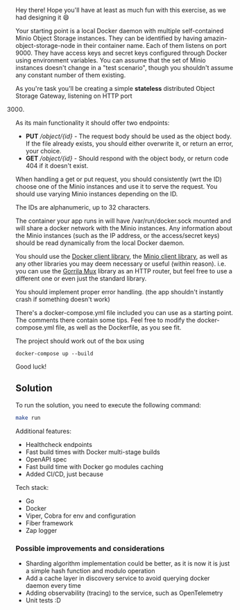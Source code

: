 Hey there! Hope you'll have at least as much fun with this exercise, as we had designing it 😄

Your starting point is a local Docker daemon with multiple self-contained Minio Object Storage instances.
They can be identified by having amazin-object-storage-node in their container name.
Each of them listens on port 9000.
They have access keys and secret keys configured through Docker using environment variables.
You can assume that the set of Minio instances doesn't change in a "test scenario", though you shouldn't assume any
constant number of them existing.

As you're task you'll be creating a simple **stateless** distributed Object Storage Gateway, listening on HTTP port

3000.

As its main functionality it should offer two endpoints:

- **PUT** */object/{id}* - The request body should be used as the object body. If the file already exists, you should
  either overwrite it, or return an error, your choice.
- **GET** */object/{id}* - Should respond with the object body, or return code 404 if it doesn't exist.

When handling a get or put request, you should consistently (wrt the ID) choose one of the Minio instances and use it to
serve the request.
You should use varying Minio instances depending on the ID.

The IDs are alphanumeric, up to 32 characters.

The container your app runs in will have /var/run/docker.sock mounted and will share a docker network with the Minio
instances.
Any information about the Minio instances (such as the IP address, or the access/secret keys) should be read dynamically
from the local Docker daemon.

You should use the [Docker client library](https://github.com/moby/moby/tree/master/client),
the [Minio client library](https://github.com/minio/minio-go),
as well as any other libraries you may deem necessary or useful (within reason).
i.e. you can use the [Gorrila Mux](https://github.com/gorilla/mux) library as an HTTP router,
but feel free to use a different one or even just the standard library.

You should implement proper error handling. (the app shouldn't instantly crash if something doesn't work)

There's a docker-compose.yml file included you can use as a starting point. The comments there contain some tips.
Feel free to modify the docker-compose.yml file, as well as the Dockerfile, as you see fit.

The project should work out of the box using

```
docker-compose up --build
```

Good luck!

## Solution

To run the solution, you need to execute the following command:

```bash
make run
```

Additional features:

- Healthcheck endpoints
- Fast build times with Docker multi-stage builds
- OpenAPI spec
- Fast build time with Docker go modules caching
- Added CI/CD, just because

Tech stack:

- Go
- Docker
- Viper, Cobra for env and configuration
- Fiber framework
- Zap logger

### Possible improvements and considerations

- Sharding algorithm implementation could be better, as it is now it is just a simple hash function and modulo
  operation
- Add a cache layer in discovery service to avoid querying docker daemon every time
- Adding observability (tracing) to the service, such as OpenTelemetry
- Unit tests :D 
